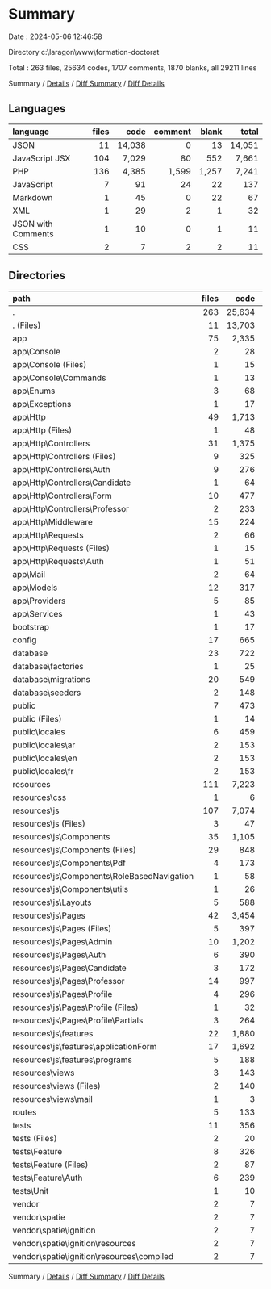 # Summary

Date : 2024-05-06 12:46:58

Directory c:\\laragon\\www\\formation-doctorat

Total : 263 files,  25634 codes, 1707 comments, 1870 blanks, all 29211 lines

Summary / [Details](details.md) / [Diff Summary](diff.md) / [Diff Details](diff-details.md)

## Languages
| language | files | code | comment | blank | total |
| :--- | ---: | ---: | ---: | ---: | ---: |
| JSON | 11 | 14,038 | 0 | 13 | 14,051 |
| JavaScript JSX | 104 | 7,029 | 80 | 552 | 7,661 |
| PHP | 136 | 4,385 | 1,599 | 1,257 | 7,241 |
| JavaScript | 7 | 91 | 24 | 22 | 137 |
| Markdown | 1 | 45 | 0 | 22 | 67 |
| XML | 1 | 29 | 2 | 1 | 32 |
| JSON with Comments | 1 | 10 | 0 | 1 | 11 |
| CSS | 2 | 7 | 2 | 2 | 11 |

## Directories
| path | files | code | comment | blank | total |
| :--- | ---: | ---: | ---: | ---: | ---: |
| . | 263 | 25,634 | 1,707 | 1,870 | 29,211 |
| . (Files) | 11 | 13,703 | 3 | 35 | 13,741 |
| app | 75 | 2,335 | 346 | 575 | 3,256 |
| app\\Console | 2 | 28 | 20 | 12 | 60 |
| app\\Console (Files) | 1 | 15 | 7 | 6 | 28 |
| app\\Console\\Commands | 1 | 13 | 13 | 6 | 32 |
| app\\Enums | 3 | 68 | 0 | 19 | 87 |
| app\\Exceptions | 1 | 17 | 9 | 5 | 31 |
| app\\Http | 49 | 1,713 | 228 | 394 | 2,335 |
| app\\Http (Files) | 1 | 48 | 21 | 7 | 76 |
| app\\Http\\Controllers | 31 | 1,375 | 85 | 300 | 1,760 |
| app\\Http\\Controllers (Files) | 9 | 325 | 19 | 83 | 427 |
| app\\Http\\Controllers\\Auth | 9 | 276 | 60 | 67 | 403 |
| app\\Http\\Controllers\\Candidate | 1 | 64 | 0 | 9 | 73 |
| app\\Http\\Controllers\\Form | 10 | 477 | 6 | 107 | 590 |
| app\\Http\\Controllers\\Professor | 2 | 233 | 0 | 34 | 267 |
| app\\Http\\Middleware | 15 | 224 | 96 | 69 | 389 |
| app\\Http\\Requests | 2 | 66 | 26 | 18 | 110 |
| app\\Http\\Requests (Files) | 1 | 15 | 5 | 4 | 24 |
| app\\Http\\Requests\\Auth | 1 | 51 | 21 | 14 | 86 |
| app\\Mail | 2 | 64 | 30 | 16 | 110 |
| app\\Models | 12 | 317 | 17 | 92 | 426 |
| app\\Providers | 5 | 85 | 42 | 28 | 155 |
| app\\Services | 1 | 43 | 0 | 9 | 52 |
| bootstrap | 1 | 17 | 30 | 8 | 55 |
| config | 17 | 665 | 994 | 328 | 1,987 |
| database | 23 | 722 | 140 | 134 | 996 |
| database\\factories | 1 | 25 | 11 | 6 | 42 |
| database\\migrations | 20 | 549 | 114 | 102 | 765 |
| database\\seeders | 2 | 148 | 15 | 26 | 189 |
| public | 7 | 473 | 30 | 21 | 524 |
| public (Files) | 1 | 14 | 30 | 12 | 56 |
| public\\locales | 6 | 459 | 0 | 9 | 468 |
| public\\locales\\ar | 2 | 153 | 0 | 4 | 157 |
| public\\locales\\en | 2 | 153 | 0 | 2 | 155 |
| public\\locales\\fr | 2 | 153 | 0 | 3 | 156 |
| resources | 111 | 7,223 | 103 | 596 | 7,922 |
| resources\\css | 1 | 6 | 0 | 2 | 8 |
| resources\\js | 107 | 7,074 | 103 | 566 | 7,743 |
| resources\\js (Files) | 3 | 47 | 23 | 16 | 86 |
| resources\\js\\Components | 35 | 1,105 | 18 | 111 | 1,234 |
| resources\\js\\Components (Files) | 29 | 848 | 15 | 90 | 953 |
| resources\\js\\Components\\Pdf | 4 | 173 | 3 | 16 | 192 |
| resources\\js\\Components\\RoleBasedNavigation | 1 | 58 | 0 | 2 | 60 |
| resources\\js\\Components\\utils | 1 | 26 | 0 | 3 | 29 |
| resources\\js\\Layouts | 5 | 588 | 6 | 37 | 631 |
| resources\\js\\Pages | 42 | 3,454 | 29 | 309 | 3,792 |
| resources\\js\\Pages (Files) | 5 | 397 | 17 | 32 | 446 |
| resources\\js\\Pages\\Admin | 10 | 1,202 | 3 | 59 | 1,264 |
| resources\\js\\Pages\\Auth | 6 | 390 | 0 | 82 | 472 |
| resources\\js\\Pages\\Candidate | 3 | 172 | 0 | 10 | 182 |
| resources\\js\\Pages\\Professor | 14 | 997 | 9 | 67 | 1,073 |
| resources\\js\\Pages\\Profile | 4 | 296 | 0 | 59 | 355 |
| resources\\js\\Pages\\Profile (Files) | 1 | 32 | 0 | 5 | 37 |
| resources\\js\\Pages\\Profile\\Partials | 3 | 264 | 0 | 54 | 318 |
| resources\\js\\features | 22 | 1,880 | 27 | 93 | 2,000 |
| resources\\js\\features\\applicationForm | 17 | 1,692 | 27 | 74 | 1,793 |
| resources\\js\\features\\programs | 5 | 188 | 0 | 19 | 207 |
| resources\\views | 3 | 143 | 0 | 28 | 171 |
| resources\\views (Files) | 2 | 140 | 0 | 28 | 168 |
| resources\\views\\mail | 1 | 3 | 0 | 0 | 3 |
| routes | 5 | 133 | 49 | 44 | 226 |
| tests | 11 | 356 | 10 | 128 | 494 |
| tests (Files) | 2 | 20 | 3 | 10 | 33 |
| tests\\Feature | 8 | 326 | 4 | 114 | 444 |
| tests\\Feature (Files) | 2 | 87 | 4 | 29 | 120 |
| tests\\Feature\\Auth | 6 | 239 | 0 | 85 | 324 |
| tests\\Unit | 1 | 10 | 3 | 4 | 17 |
| vendor | 2 | 7 | 2 | 1 | 10 |
| vendor\\spatie | 2 | 7 | 2 | 1 | 10 |
| vendor\\spatie\\ignition | 2 | 7 | 2 | 1 | 10 |
| vendor\\spatie\\ignition\\resources | 2 | 7 | 2 | 1 | 10 |
| vendor\\spatie\\ignition\\resources\\compiled | 2 | 7 | 2 | 1 | 10 |

Summary / [Details](details.md) / [Diff Summary](diff.md) / [Diff Details](diff-details.md)